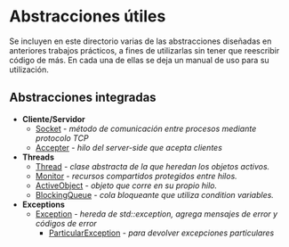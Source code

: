 # Abstracciones útiles

Se incluyen en este directorio varias de las abstracciones diseñadas en anteriores trabajos prácticos, a fines de utilizarlas sin tener que reescribir código de más. En cada una de ellas se deja un manual de uso para su utilización.

## Abstracciones integradas

* **Cliente/Servidor**
    * [Socket](./Client-Server/Socket/) - *método de comunicación entre procesos mediante protocolo TCP*
    * [Accepter]() - *hilo del server-side que acepta clientes*
* **Threads**
    * [Thread]() - *clase abstracta de la que heredan los objetos activos.*
    * [Monitor]() - *recursos compartidos protegidos entre hilos.*
    * [ActiveObject]() - *objeto que corre en su propio hilo.*
    * [BlockingQueue]() - *cola bloqueante que utiliza condition variables.*
* **Exceptions**
    * [Exception]() - *hereda de std::exception, agrega mensajes de error y códigos de error*
        * [ParticularException]() - *para devolver excepciones particulares*